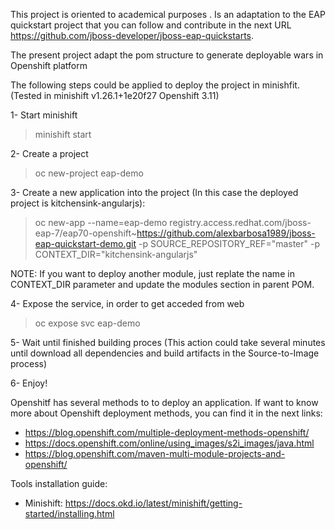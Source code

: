 This project is oriented to academical purposes . Is an adaptation to the EAP quickstart project  that you can follow and contribute in the next URL https://github.com/jboss-developer/jboss-eap-quickstarts.

The present project adapt the pom structure to generate deployable wars in Openshift platform

The following steps could be applied to deploy the project in minishfit. (Tested in minishift v1.26.1+1e20f27 Openshift 3.11)

1- Start minishift
> minishift start

2- Create a project 
> oc new-project eap-demo

3- Create a new application into the project (In this case the deployed project is kitchensink-angularjs):
> oc new-app --name=eap-demo registry.access.redhat.com/jboss-eap-7/eap70-openshift~https://github.com/alexbarbosa1989/jboss-eap-quickstart-demo.git -p SOURCE_REPOSITORY_REF="master" -p CONTEXT_DIR="kitchensink-angularjs"

NOTE: If you want to deploy another module, just replate the name in CONTEXT_DIR parameter and update the modules section in parent POM.

4- Expose the service, in order to get acceded from web 
> oc expose svc eap-demo

5- Wait until finished building proces (This action could take several minutes until download all dependencies and build artifacts in the Source-to-Image process)

6- Enjoy!


Openshitf has several methods to to deploy an application. If want to know more about Openshift deployment methods, you can find it in the next links:

- https://blog.openshift.com/multiple-deployment-methods-openshift/
- https://docs.openshift.com/online/using_images/s2i_images/java.html
- https://blog.openshift.com/maven-multi-module-projects-and-openshift/


Tools installation guide:
- Minishift: https://docs.okd.io/latest/minishift/getting-started/installing.html
